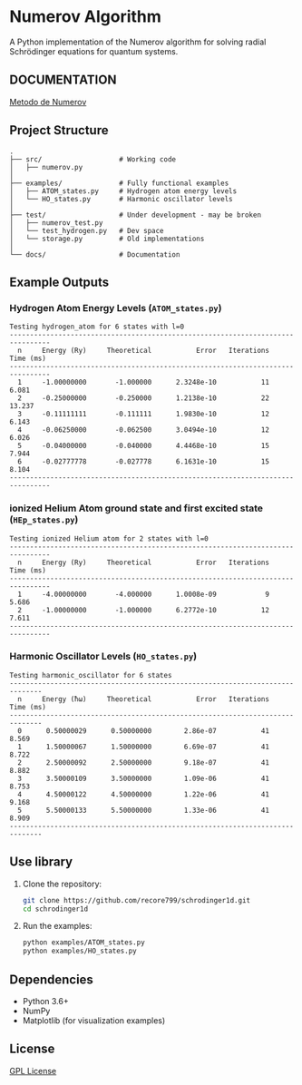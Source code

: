 # Numerov Algorithm

A Python implementation of the Numerov algorithm for solving radial Schrödinger equations for quantum systems.


## DOCUMENTATION

[Metodo de Numerov](docs/numerov.pdf)

## Project Structure

```
.
├── src/                   # Working code
│   ├── numerov.py
│
├── examples/              # Fully functional examples
│   ├── ATOM_states.py     # Hydrogen atom energy levels
│   └── HO_states.py       # Harmonic oscillator levels
│
├── test/                  # Under development - may be broken
│   ├── numerov_test.py
│   └── test_hydrogen.py   # Dev space
│   └── storage.py         # Old implementations
│
└── docs/                  # Documentation

```

## Example Outputs

### Hydrogen Atom Energy Levels (`ATOM_states.py`)

```text
Testing hydrogen_atom for 6 states with l=0
--------------------------------------------------------------------------------
  n     Energy (Ry)     Theoretical           Error   Iterations    Time (ms)
--------------------------------------------------------------------------------
  1     -1.00000000       -1.000000      2.3248e-10           11        6.081
  2     -0.25000000       -0.250000      1.2138e-10           22       13.237
  3     -0.11111111       -0.111111      1.9830e-10           12        6.143
  4     -0.06250000       -0.062500      3.0494e-10           12        6.026
  5     -0.04000000       -0.040000      4.4468e-10           15        7.944
  6     -0.02777778       -0.027778      6.1631e-10           15        8.104
--------------------------------------------------------------------------------
```


### ionized Helium Atom ground state and first excited state (`HEp_states.py`)

```text
Testing ionized Helium atom for 2 states with l=0
--------------------------------------------------------------------------------
  n     Energy (Ry)     Theoretical           Error   Iterations    Time (ms)
--------------------------------------------------------------------------------
  1     -4.00000000       -4.000000      1.0008e-09            9        5.686
  2     -1.00000000       -1.000000      6.2772e-10           12        7.611
--------------------------------------------------------------------------------
```

### Harmonic Oscillator Levels (`HO_states.py`)

```text
Testing harmonic_oscillator for 6 states
------------------------------------------------------------------------------
  n     Energy (ħω)     Theoretical           Error   Iterations    Time (ms)
------------------------------------------------------------------------------
  0      0.50000029      0.50000000        2.86e-07           41        8.569
  1      1.50000067      1.50000000        6.69e-07           41        8.722
  2      2.50000092      2.50000000        9.18e-07           41        8.882
  3      3.50000109      3.50000000        1.09e-06           41        8.753
  4      4.50000122      4.50000000        1.22e-06           41        9.168
  5      5.50000133      5.50000000        1.33e-06           41        8.909
------------------------------------------------------------------------------
```


## Use library

1. Clone the repository:
   ```bash
   git clone https://github.com/recore799/schrodinger1d.git
   cd schrodinger1d
   ```

2. Run the examples:
   ```bash
   python examples/ATOM_states.py
   python examples/HO_states.py
   ```

## Dependencies

- Python 3.6+
- NumPy
- Matplotlib (for visualization examples)

## License

[GPL License](LICENSE)
